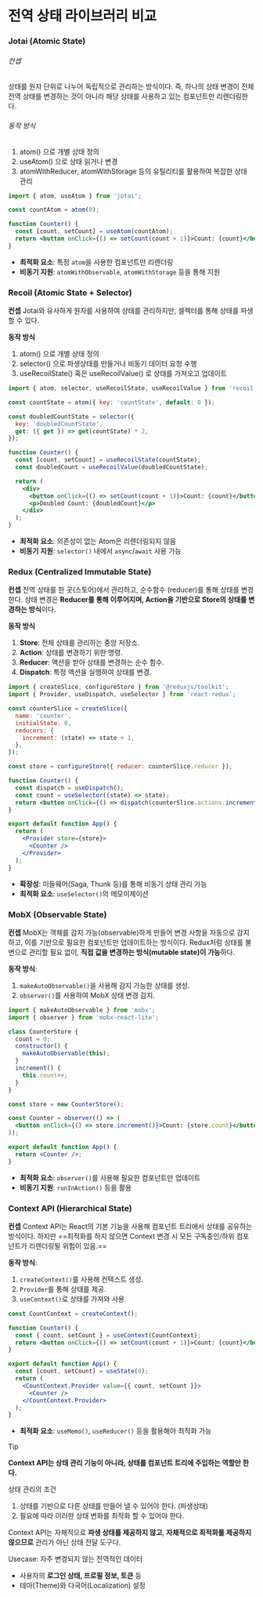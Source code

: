 # 전역 상태 라이브러리 비교
### Jotai (Atomic State)

###### 컨셉
상태를 원자 단위로 나누어 독립적으로 관리하는 방식이다. 즉, 하나의 상태 변경이 전체 전역 상태를 변경하는 것이 아니라 해당 상태를 사용하고 있는 컴포넌트만 리렌더링한다.

###### 동작 방식
1. atom() 으로 개별 상태 정의
2. useAtom() 으로 상태 읽거나 변경
3. atomWithReducer, atomWithStorage 등의 유틸리티를 활용하여 복잡한 상태 관리

```jsx
import { atom, useAtom } from 'jotai';

const countAtom = atom(0);

function Counter() {
  const [count, setCount] = useAtom(countAtom);
  return <button onClick={() => setCount(count + 1)}>Count: {count}</button>;
}
```

- **최적화 요소**: 특정 `atom`을 사용한 컴포넌트만 리렌더링  
- **비동기 지원**: `atomWithObservable`, `atomWithStorage` 등을 통해 지원

### Recoil (Atomic State + Selector)

**컨셉**
Jotai와 유사하게 원자를 사용하여 상태를 관리하지만, 셀렉터를 통해 상태를 파생할 수 있다.

**동작 방식**
1. atom() 으로 개별 상태 정의
2. selector() 으로 파생상태를 만들거나 비동기 데이터 요청 수행
3. useRecoilState() 혹은 useRecoilValue() 로 상태를 가져오고 업데이트

```jsx
import { atom, selector, useRecoilState, useRecoilValue } from 'recoil';

const countState = atom({ key: 'countState', default: 0 });

const doubledCountState = selector({
  key: 'doubledCountState',
  get: ({ get }) => get(countState) * 2,
});

function Counter() {
  const [count, setCount] = useRecoilState(countState);
  const doubledCount = useRecoilValue(doubledCountState);

  return (
    <div>
      <button onClick={() => setCount(count + 1)}>Count: {count}</button>
      <p>Doubled Count: {doubledCount}</p>
    </div>
  );
}
```

- **최적화 요소**: 의존성이 없는 Atom은 리렌더링되지 않음  
- **비동기 지원**: `selector()` 내에서 `async`/`await` 사용 가능

### Redux (Centralized Immutable State)

**컨셉**
전역 상태를 한 곳(스토어)에서 관리하고, 순수함수 (reducer)를 통해 상태를 변경한다. 상태 변경은 **Reducer를 통해 이루어지며, Action을 기반으로 Store의 상태를 변경하는 방식**이다.

**동작 방식**
1. **Store**: 전체 상태를 관리하는 중앙 저장소.
2. **Action**: 상태를 변경하기 위한 명령.
3. **Reducer**: 액션을 받아 상태를 변경하는 순수 함수.
4. **Dispatch**: 특정 액션을 실행하여 상태를 변경.

```jsx
import { createSlice, configureStore } from '@reduxjs/toolkit';
import { Provider, useDispatch, useSelector } from 'react-redux';

const counterSlice = createSlice({
  name: 'counter',
  initialState: 0,
  reducers: {
    increment: (state) => state + 1,
  },
});

const store = configureStore({ reducer: counterSlice.reducer });

function Counter() {
  const dispatch = useDispatch();
  const count = useSelector((state) => state);
  return <button onClick={() => dispatch(counterSlice.actions.increment())}>Count: {count}</button>;
}

export default function App() {
  return (
    <Provider store={store}>
      <Counter />
    </Provider>
  );
}
```

- **확장성**: 미들웨어(Saga, Thunk 등)를 통해 비동기 상태 관리 가능  
- **최적화 요소**: `useSelector()`의 메모이제이션

### MobX (Observable State)

**컨셉**
MobX는 객체를 감지 가능(observable)하게 만들어 변경 사항을 자동으로 감지하고, 이를 기반으로 필요한 컴포넌트만 업데이트하는 방식이다. Redux처럼 상태를 불변으로 관리할 필요 없이, **직접 값을 변경하는 방식(mutable state)이 가능**하다.

**동작 방식**:

1. `makeAutoObservable()`을 사용해 감지 가능한 상태를 생성.
2. `observer()`를 사용하여 MobX 상태 변경 감지.

```jsx
import { makeAutoObservable } from 'mobx';
import { observer } from 'mobx-react-lite';

class CounterStore {
  count = 0;
  constructor() {
    makeAutoObservable(this);
  }
  increment() {
    this.count++;
  }
}

const store = new CounterStore();

const Counter = observer(() => (
  <button onClick={() => store.increment()}>Count: {store.count}</button>
));

export default function App() {
  return <Counter />;
}
```

- **최적화 요소**: `observer()`를 사용해 필요한 컴포넌트만 업데이트  
- **비동기 지원**: `runInAction()` 등을 활용

### Context API (Hierarchical State)

**컨셉** 
Context API는 React의 기본 기능을 사용해 컴포넌트 트리에서 상태를 공유하는 방식이다. 하지만 ==최적화를 하지 않으면 Context 변경 시 모든 구독중인/하위 컴포넌트가 리렌더링될 위험이 있음.==

**동작 방식**:

1. `createContext()`를 사용해 컨텍스트 생성.
2. `Provider`를 통해 상태를 제공.
3. `useContext()`로 상태를 가져와 사용.

```jsx
const CountContext = createContext();

function Counter() {
  const { count, setCount } = useContext(CountContext);
  return <button onClick={() => setCount(count + 1)}>Count: {count}</button>;
}

export default function App() {
  const [count, setCount] = useState(0);
  return (
    <CountContext.Provider value={{ count, setCount }}>
      <Counter />
    </CountContext.Provider>
  );
}
```

- **최적화 요소**: `useMemo()`, `useReducer()` 등을 활용해야 최적화 가능

>[!tip]
>**Context API는 상태 관리 기능이 아니라, 상태를 컴포넌트 트리에 주입하는 역할만 한다.**
>
>상태 관리의 조건
>
>1. 상태를 기반으로 다른 상태를 만들어 낼 수 있어야 한다. (파생상태) 
>2. 필요에 따라 이러한 상태 변화를 최적화 할 수 있어야 한다. 
>
>Context API는 자체적으로 **파생 상태를 제공하지 않고**, **자체적으로 최적화를 제공하지 않으므로** 관리가 아닌 상태 전달 도구다. 
>
>Usecase: 자주 변경되지 않는 전역적인 데이터
>- 사용자의 **로그인 상태, 프로필 정보, 토큰** 등
>- 테마(Theme)와 다국어(Localization) 설정